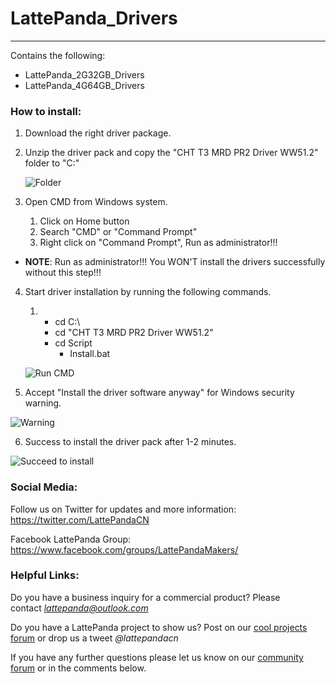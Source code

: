 # LattePanda_Drivers
----------------

Contains the following:

- LattePanda_2G32GB_Drivers  
- LattePanda_4G64GB_Drivers

### How to install:   

1. Download the right driver package.

2. Unzip the driver pack and copy the "CHT T3 MRD PR2 Driver WW51.2" folder to "C:\"

    ![Folder](https://github.com/LattePandaTeam/LattePanda-Win10-Software/blob/master/Drivers/images/Folder.PNG)

3. Open CMD from Windows system. 

   1. Click on Home button
   2. Search "CMD" or "Command Prompt"
   3. Right click on "Command Prompt", Run as administrator!!!

* **NOTE**: Run as administrator!!! You WON'T install the drivers successfully without this step!!!

4. Start driver installation by running the following commands. 

   1. * cd C:\
      * cd "CHT T3 MRD PR2 Driver WW51.2"
      * cd Script
        * Install.bat

    ![Run CMD](https://github.com/LattePandaTeam/LattePanda-Win10-Software/blob/master/Drivers/images/Run%20CMD.PNG)

5. Accept "Install the driver software anyway" for Windows security warning. 

 ![Warning](https://github.com/LattePandaTeam/LattePanda-Win10-Software/blob/master/Drivers/images/Warning.PNG)

6. Success to install the driver pack after 1-2 minutes. 

 ![Succeed to install](https://github.com/LattePandaTeam/LattePanda-Win10-Software/blob/master/Drivers/images/Succeed%20to%20install.PNG)





### Social Media:

Follow us on Twitter for updates and more information: https://twitter.com/LattePandaCN

Facebook LattePanda Group: https://www.facebook.com/groups/LattePandaMakers/



### Helpful Links:

Do you have a business inquiry for a commercial product? Please contact *lattepanda@outlook.com*

Do you have a LattePanda project to show us? Post on our [cool projects forum](http://www.lattepanda.com/forum/viewforum.php?f=11) or drop us a tweet *@lattepandacn*

If you have any further questions please let us know on our [community forum](http://www.lattepanda.com/forum) or in the comments below.